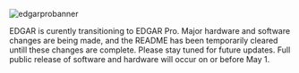 ![edgarprobanner](https://user-images.githubusercontent.com/94485192/161327674-ee0c6203-fa86-4798-840b-d61d992b5a73.png)

EDGAR is curently transitioning to EDGAR Pro. Major hardware and software changes are being made, and the README has been temporarily cleared untill these changes are complete. Please stay tuned for future updates. Full public release of software and hardware will occur on or before May 1.

